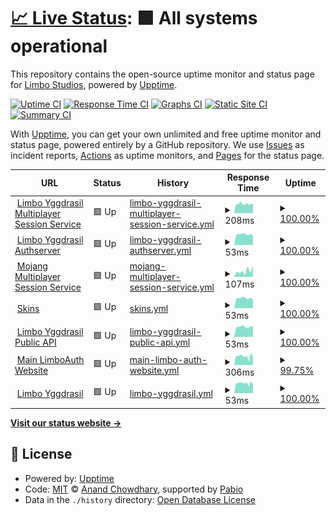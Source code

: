 # [📈 Live Status](https://status.lsmp.tech): <!--live status--> **🟩 All systems operational**

This repository contains the open-source uptime monitor and status page for [Limbo Studios](https://status.lsmp.tech), powered by [Upptime](https://github.com/upptime/upptime).

[![Uptime CI](https://github.com/Limbo-Studios/limbo-status-page/workflows/Uptime%20CI/badge.svg)](https://github.com/Limbo-Studios/limbo-status-page/actions?query=workflow%3A%22Uptime+CI%22)
[![Response Time CI](https://github.com/Limbo-Studios/limbo-status-page/workflows/Response%20Time%20CI/badge.svg)](https://github.com/Limbo-Studios/limbo-status-page/actions?query=workflow%3A%22Response+Time+CI%22)
[![Graphs CI](https://github.com/Limbo-Studios/limbo-status-page/workflows/Graphs%20CI/badge.svg)](https://github.com/Limbo-Studios/limbo-status-page/actions?query=workflow%3A%22Graphs+CI%22)
[![Static Site CI](https://github.com/Limbo-Studios/limbo-status-page/workflows/Static%20Site%20CI/badge.svg)](https://github.com/Limbo-Studios/limbo-status-page/actions?query=workflow%3A%22Static+Site+CI%22)
[![Summary CI](https://github.com/Limbo-Studios/limbo-status-page/workflows/Summary%20CI/badge.svg)](https://github.com/Limbo-Studios/limbo-status-page/actions?query=workflow%3A%22Summary+CI%22)

With [Upptime](https://upptime.js.org), you can get your own unlimited and free uptime monitor and status page, powered entirely by a GitHub repository. We use [Issues](https://github.com/Limbo-Studios/limbo-status-page/issues) as incident reports, [Actions](https://github.com/Limbo-Studios/limbo-status-page/actions) as uptime monitors, and [Pages](https://status.lsmp.tech) for the status page.

<!--start: status pages-->
<!-- This summary is generated by Upptime (https://github.com/upptime/upptime) -->
<!-- Do not edit this manually, your changes will be overwritten -->
<!-- prettier-ignore -->
| URL | Status | History | Response Time | Uptime |
| --- | ------ | ------- | ------------- | ------ |
| <img alt="" src="https://icons.duckduckgo.com/ip3/minecraft.everland.lsmp.tech.ico" height="13"> [Limbo Yggdrasil Multiplayer Session Service](https://minecraft.everland.lsmp.tech) | 🟩 Up | [limbo-yggdrasil-multiplayer-session-service.yml](https://github.com/Limbo-Studios/everland-status-page/commits/HEAD/history/limbo-yggdrasil-multiplayer-session-service.yml) | <details><summary><img alt="Response time graph" src="./graphs/limbo-yggdrasil-multiplayer-session-service/response-time-week.png" height="20"> 208ms</summary><br><a href="https://status.lsmp.tech/history/limbo-yggdrasil-multiplayer-session-service"><img alt="Response time 214" src="https://img.shields.io/endpoint?url=https%3A%2F%2Fraw.githubusercontent.com%2FLimbo-Studios%2Feverland-status-page%2FHEAD%2Fapi%2Flimbo-yggdrasil-multiplayer-session-service%2Fresponse-time.json"></a><br><a href="https://status.lsmp.tech/history/limbo-yggdrasil-multiplayer-session-service"><img alt="24-hour response time 190" src="https://img.shields.io/endpoint?url=https%3A%2F%2Fraw.githubusercontent.com%2FLimbo-Studios%2Feverland-status-page%2FHEAD%2Fapi%2Flimbo-yggdrasil-multiplayer-session-service%2Fresponse-time-day.json"></a><br><a href="https://status.lsmp.tech/history/limbo-yggdrasil-multiplayer-session-service"><img alt="7-day response time 208" src="https://img.shields.io/endpoint?url=https%3A%2F%2Fraw.githubusercontent.com%2FLimbo-Studios%2Feverland-status-page%2FHEAD%2Fapi%2Flimbo-yggdrasil-multiplayer-session-service%2Fresponse-time-week.json"></a><br><a href="https://status.lsmp.tech/history/limbo-yggdrasil-multiplayer-session-service"><img alt="30-day response time 219" src="https://img.shields.io/endpoint?url=https%3A%2F%2Fraw.githubusercontent.com%2FLimbo-Studios%2Feverland-status-page%2FHEAD%2Fapi%2Flimbo-yggdrasil-multiplayer-session-service%2Fresponse-time-month.json"></a><br><a href="https://status.lsmp.tech/history/limbo-yggdrasil-multiplayer-session-service"><img alt="1-year response time 214" src="https://img.shields.io/endpoint?url=https%3A%2F%2Fraw.githubusercontent.com%2FLimbo-Studios%2Feverland-status-page%2FHEAD%2Fapi%2Flimbo-yggdrasil-multiplayer-session-service%2Fresponse-time-year.json"></a></details> | <details><summary><a href="https://status.lsmp.tech/history/limbo-yggdrasil-multiplayer-session-service">100.00%</a></summary><a href="https://status.lsmp.tech/history/limbo-yggdrasil-multiplayer-session-service"><img alt="All-time uptime 99.87%" src="https://img.shields.io/endpoint?url=https%3A%2F%2Fraw.githubusercontent.com%2FLimbo-Studios%2Feverland-status-page%2FHEAD%2Fapi%2Flimbo-yggdrasil-multiplayer-session-service%2Fuptime.json"></a><br><a href="https://status.lsmp.tech/history/limbo-yggdrasil-multiplayer-session-service"><img alt="24-hour uptime 100.00%" src="https://img.shields.io/endpoint?url=https%3A%2F%2Fraw.githubusercontent.com%2FLimbo-Studios%2Feverland-status-page%2FHEAD%2Fapi%2Flimbo-yggdrasil-multiplayer-session-service%2Fuptime-day.json"></a><br><a href="https://status.lsmp.tech/history/limbo-yggdrasil-multiplayer-session-service"><img alt="7-day uptime 100.00%" src="https://img.shields.io/endpoint?url=https%3A%2F%2Fraw.githubusercontent.com%2FLimbo-Studios%2Feverland-status-page%2FHEAD%2Fapi%2Flimbo-yggdrasil-multiplayer-session-service%2Fuptime-week.json"></a><br><a href="https://status.lsmp.tech/history/limbo-yggdrasil-multiplayer-session-service"><img alt="30-day uptime 100.00%" src="https://img.shields.io/endpoint?url=https%3A%2F%2Fraw.githubusercontent.com%2FLimbo-Studios%2Feverland-status-page%2FHEAD%2Fapi%2Flimbo-yggdrasil-multiplayer-session-service%2Fuptime-month.json"></a><br><a href="https://status.lsmp.tech/history/limbo-yggdrasil-multiplayer-session-service"><img alt="1-year uptime 99.87%" src="https://img.shields.io/endpoint?url=https%3A%2F%2Fraw.githubusercontent.com%2FLimbo-Studios%2Feverland-status-page%2FHEAD%2Fapi%2Flimbo-yggdrasil-multiplayer-session-service%2Fuptime-year.json"></a></details>
| <img alt="" src="https://icons.duckduckgo.com/ip3/minecraft.everland.lsmp.tech.ico" height="13"> [Limbo Yggdrasil Authserver](https://minecraft.everland.lsmp.tech) | 🟩 Up | [limbo-yggdrasil-authserver.yml](https://github.com/Limbo-Studios/everland-status-page/commits/HEAD/history/limbo-yggdrasil-authserver.yml) | <details><summary><img alt="Response time graph" src="./graphs/limbo-yggdrasil-authserver/response-time-week.png" height="20"> 53ms</summary><br><a href="https://status.lsmp.tech/history/limbo-yggdrasil-authserver"><img alt="Response time 53" src="https://img.shields.io/endpoint?url=https%3A%2F%2Fraw.githubusercontent.com%2FLimbo-Studios%2Feverland-status-page%2FHEAD%2Fapi%2Flimbo-yggdrasil-authserver%2Fresponse-time.json"></a><br><a href="https://status.lsmp.tech/history/limbo-yggdrasil-authserver"><img alt="24-hour response time 51" src="https://img.shields.io/endpoint?url=https%3A%2F%2Fraw.githubusercontent.com%2FLimbo-Studios%2Feverland-status-page%2FHEAD%2Fapi%2Flimbo-yggdrasil-authserver%2Fresponse-time-day.json"></a><br><a href="https://status.lsmp.tech/history/limbo-yggdrasil-authserver"><img alt="7-day response time 53" src="https://img.shields.io/endpoint?url=https%3A%2F%2Fraw.githubusercontent.com%2FLimbo-Studios%2Feverland-status-page%2FHEAD%2Fapi%2Flimbo-yggdrasil-authserver%2Fresponse-time-week.json"></a><br><a href="https://status.lsmp.tech/history/limbo-yggdrasil-authserver"><img alt="30-day response time 54" src="https://img.shields.io/endpoint?url=https%3A%2F%2Fraw.githubusercontent.com%2FLimbo-Studios%2Feverland-status-page%2FHEAD%2Fapi%2Flimbo-yggdrasil-authserver%2Fresponse-time-month.json"></a><br><a href="https://status.lsmp.tech/history/limbo-yggdrasil-authserver"><img alt="1-year response time 53" src="https://img.shields.io/endpoint?url=https%3A%2F%2Fraw.githubusercontent.com%2FLimbo-Studios%2Feverland-status-page%2FHEAD%2Fapi%2Flimbo-yggdrasil-authserver%2Fresponse-time-year.json"></a></details> | <details><summary><a href="https://status.lsmp.tech/history/limbo-yggdrasil-authserver">100.00%</a></summary><a href="https://status.lsmp.tech/history/limbo-yggdrasil-authserver"><img alt="All-time uptime 99.87%" src="https://img.shields.io/endpoint?url=https%3A%2F%2Fraw.githubusercontent.com%2FLimbo-Studios%2Feverland-status-page%2FHEAD%2Fapi%2Flimbo-yggdrasil-authserver%2Fuptime.json"></a><br><a href="https://status.lsmp.tech/history/limbo-yggdrasil-authserver"><img alt="24-hour uptime 100.00%" src="https://img.shields.io/endpoint?url=https%3A%2F%2Fraw.githubusercontent.com%2FLimbo-Studios%2Feverland-status-page%2FHEAD%2Fapi%2Flimbo-yggdrasil-authserver%2Fuptime-day.json"></a><br><a href="https://status.lsmp.tech/history/limbo-yggdrasil-authserver"><img alt="7-day uptime 100.00%" src="https://img.shields.io/endpoint?url=https%3A%2F%2Fraw.githubusercontent.com%2FLimbo-Studios%2Feverland-status-page%2FHEAD%2Fapi%2Flimbo-yggdrasil-authserver%2Fuptime-week.json"></a><br><a href="https://status.lsmp.tech/history/limbo-yggdrasil-authserver"><img alt="30-day uptime 100.00%" src="https://img.shields.io/endpoint?url=https%3A%2F%2Fraw.githubusercontent.com%2FLimbo-Studios%2Feverland-status-page%2FHEAD%2Fapi%2Flimbo-yggdrasil-authserver%2Fuptime-month.json"></a><br><a href="https://status.lsmp.tech/history/limbo-yggdrasil-authserver"><img alt="1-year uptime 99.87%" src="https://img.shields.io/endpoint?url=https%3A%2F%2Fraw.githubusercontent.com%2FLimbo-Studios%2Feverland-status-page%2FHEAD%2Fapi%2Flimbo-yggdrasil-authserver%2Fuptime-year.json"></a></details>
| <img alt="" src="https://icons.duckduckgo.com/ip3/session.minecraft.net.ico" height="13"> [Mojang Multiplayer Session Service](http://session.minecraft.net) | 🟩 Up | [mojang-multiplayer-session-service.yml](https://github.com/Limbo-Studios/everland-status-page/commits/HEAD/history/mojang-multiplayer-session-service.yml) | <details><summary><img alt="Response time graph" src="./graphs/mojang-multiplayer-session-service/response-time-week.png" height="20"> 107ms</summary><br><a href="https://status.lsmp.tech/history/mojang-multiplayer-session-service"><img alt="Response time 131" src="https://img.shields.io/endpoint?url=https%3A%2F%2Fraw.githubusercontent.com%2FLimbo-Studios%2Feverland-status-page%2FHEAD%2Fapi%2Fmojang-multiplayer-session-service%2Fresponse-time.json"></a><br><a href="https://status.lsmp.tech/history/mojang-multiplayer-session-service"><img alt="24-hour response time 106" src="https://img.shields.io/endpoint?url=https%3A%2F%2Fraw.githubusercontent.com%2FLimbo-Studios%2Feverland-status-page%2FHEAD%2Fapi%2Fmojang-multiplayer-session-service%2Fresponse-time-day.json"></a><br><a href="https://status.lsmp.tech/history/mojang-multiplayer-session-service"><img alt="7-day response time 107" src="https://img.shields.io/endpoint?url=https%3A%2F%2Fraw.githubusercontent.com%2FLimbo-Studios%2Feverland-status-page%2FHEAD%2Fapi%2Fmojang-multiplayer-session-service%2Fresponse-time-week.json"></a><br><a href="https://status.lsmp.tech/history/mojang-multiplayer-session-service"><img alt="30-day response time 125" src="https://img.shields.io/endpoint?url=https%3A%2F%2Fraw.githubusercontent.com%2FLimbo-Studios%2Feverland-status-page%2FHEAD%2Fapi%2Fmojang-multiplayer-session-service%2Fresponse-time-month.json"></a><br><a href="https://status.lsmp.tech/history/mojang-multiplayer-session-service"><img alt="1-year response time 131" src="https://img.shields.io/endpoint?url=https%3A%2F%2Fraw.githubusercontent.com%2FLimbo-Studios%2Feverland-status-page%2FHEAD%2Fapi%2Fmojang-multiplayer-session-service%2Fresponse-time-year.json"></a></details> | <details><summary><a href="https://status.lsmp.tech/history/mojang-multiplayer-session-service">100.00%</a></summary><a href="https://status.lsmp.tech/history/mojang-multiplayer-session-service"><img alt="All-time uptime 100.00%" src="https://img.shields.io/endpoint?url=https%3A%2F%2Fraw.githubusercontent.com%2FLimbo-Studios%2Feverland-status-page%2FHEAD%2Fapi%2Fmojang-multiplayer-session-service%2Fuptime.json"></a><br><a href="https://status.lsmp.tech/history/mojang-multiplayer-session-service"><img alt="24-hour uptime 100.00%" src="https://img.shields.io/endpoint?url=https%3A%2F%2Fraw.githubusercontent.com%2FLimbo-Studios%2Feverland-status-page%2FHEAD%2Fapi%2Fmojang-multiplayer-session-service%2Fuptime-day.json"></a><br><a href="https://status.lsmp.tech/history/mojang-multiplayer-session-service"><img alt="7-day uptime 100.00%" src="https://img.shields.io/endpoint?url=https%3A%2F%2Fraw.githubusercontent.com%2FLimbo-Studios%2Feverland-status-page%2FHEAD%2Fapi%2Fmojang-multiplayer-session-service%2Fuptime-week.json"></a><br><a href="https://status.lsmp.tech/history/mojang-multiplayer-session-service"><img alt="30-day uptime 100.00%" src="https://img.shields.io/endpoint?url=https%3A%2F%2Fraw.githubusercontent.com%2FLimbo-Studios%2Feverland-status-page%2FHEAD%2Fapi%2Fmojang-multiplayer-session-service%2Fuptime-month.json"></a><br><a href="https://status.lsmp.tech/history/mojang-multiplayer-session-service"><img alt="1-year uptime 100.00%" src="https://img.shields.io/endpoint?url=https%3A%2F%2Fraw.githubusercontent.com%2FLimbo-Studios%2Feverland-status-page%2FHEAD%2Fapi%2Fmojang-multiplayer-session-service%2Fuptime-year.json"></a></details>
| <img alt="" src="https://icons.duckduckgo.com/ip3/minecraft.everland.lsmp.tech.ico" height="13"> [Skins](https://minecraft.everland.lsmp.tech) | 🟩 Up | [skins.yml](https://github.com/Limbo-Studios/everland-status-page/commits/HEAD/history/skins.yml) | <details><summary><img alt="Response time graph" src="./graphs/skins/response-time-week.png" height="20"> 53ms</summary><br><a href="https://status.lsmp.tech/history/skins"><img alt="Response time 52" src="https://img.shields.io/endpoint?url=https%3A%2F%2Fraw.githubusercontent.com%2FLimbo-Studios%2Feverland-status-page%2FHEAD%2Fapi%2Fskins%2Fresponse-time.json"></a><br><a href="https://status.lsmp.tech/history/skins"><img alt="24-hour response time 51" src="https://img.shields.io/endpoint?url=https%3A%2F%2Fraw.githubusercontent.com%2FLimbo-Studios%2Feverland-status-page%2FHEAD%2Fapi%2Fskins%2Fresponse-time-day.json"></a><br><a href="https://status.lsmp.tech/history/skins"><img alt="7-day response time 53" src="https://img.shields.io/endpoint?url=https%3A%2F%2Fraw.githubusercontent.com%2FLimbo-Studios%2Feverland-status-page%2FHEAD%2Fapi%2Fskins%2Fresponse-time-week.json"></a><br><a href="https://status.lsmp.tech/history/skins"><img alt="30-day response time 53" src="https://img.shields.io/endpoint?url=https%3A%2F%2Fraw.githubusercontent.com%2FLimbo-Studios%2Feverland-status-page%2FHEAD%2Fapi%2Fskins%2Fresponse-time-month.json"></a><br><a href="https://status.lsmp.tech/history/skins"><img alt="1-year response time 52" src="https://img.shields.io/endpoint?url=https%3A%2F%2Fraw.githubusercontent.com%2FLimbo-Studios%2Feverland-status-page%2FHEAD%2Fapi%2Fskins%2Fresponse-time-year.json"></a></details> | <details><summary><a href="https://status.lsmp.tech/history/skins">100.00%</a></summary><a href="https://status.lsmp.tech/history/skins"><img alt="All-time uptime 99.87%" src="https://img.shields.io/endpoint?url=https%3A%2F%2Fraw.githubusercontent.com%2FLimbo-Studios%2Feverland-status-page%2FHEAD%2Fapi%2Fskins%2Fuptime.json"></a><br><a href="https://status.lsmp.tech/history/skins"><img alt="24-hour uptime 100.00%" src="https://img.shields.io/endpoint?url=https%3A%2F%2Fraw.githubusercontent.com%2FLimbo-Studios%2Feverland-status-page%2FHEAD%2Fapi%2Fskins%2Fuptime-day.json"></a><br><a href="https://status.lsmp.tech/history/skins"><img alt="7-day uptime 100.00%" src="https://img.shields.io/endpoint?url=https%3A%2F%2Fraw.githubusercontent.com%2FLimbo-Studios%2Feverland-status-page%2FHEAD%2Fapi%2Fskins%2Fuptime-week.json"></a><br><a href="https://status.lsmp.tech/history/skins"><img alt="30-day uptime 100.00%" src="https://img.shields.io/endpoint?url=https%3A%2F%2Fraw.githubusercontent.com%2FLimbo-Studios%2Feverland-status-page%2FHEAD%2Fapi%2Fskins%2Fuptime-month.json"></a><br><a href="https://status.lsmp.tech/history/skins"><img alt="1-year uptime 99.87%" src="https://img.shields.io/endpoint?url=https%3A%2F%2Fraw.githubusercontent.com%2FLimbo-Studios%2Feverland-status-page%2FHEAD%2Fapi%2Fskins%2Fuptime-year.json"></a></details>
| <img alt="" src="https://icons.duckduckgo.com/ip3/minecraft.everland.lsmp.tech.ico" height="13"> [Limbo Yggdrasil Public API](https://minecraft.everland.lsmp.tech/authlib-injector) | 🟩 Up | [limbo-yggdrasil-public-api.yml](https://github.com/Limbo-Studios/everland-status-page/commits/HEAD/history/limbo-yggdrasil-public-api.yml) | <details><summary><img alt="Response time graph" src="./graphs/limbo-yggdrasil-public-api/response-time-week.png" height="20"> 53ms</summary><br><a href="https://status.lsmp.tech/history/limbo-yggdrasil-public-api"><img alt="Response time 52" src="https://img.shields.io/endpoint?url=https%3A%2F%2Fraw.githubusercontent.com%2FLimbo-Studios%2Feverland-status-page%2FHEAD%2Fapi%2Flimbo-yggdrasil-public-api%2Fresponse-time.json"></a><br><a href="https://status.lsmp.tech/history/limbo-yggdrasil-public-api"><img alt="24-hour response time 51" src="https://img.shields.io/endpoint?url=https%3A%2F%2Fraw.githubusercontent.com%2FLimbo-Studios%2Feverland-status-page%2FHEAD%2Fapi%2Flimbo-yggdrasil-public-api%2Fresponse-time-day.json"></a><br><a href="https://status.lsmp.tech/history/limbo-yggdrasil-public-api"><img alt="7-day response time 53" src="https://img.shields.io/endpoint?url=https%3A%2F%2Fraw.githubusercontent.com%2FLimbo-Studios%2Feverland-status-page%2FHEAD%2Fapi%2Flimbo-yggdrasil-public-api%2Fresponse-time-week.json"></a><br><a href="https://status.lsmp.tech/history/limbo-yggdrasil-public-api"><img alt="30-day response time 53" src="https://img.shields.io/endpoint?url=https%3A%2F%2Fraw.githubusercontent.com%2FLimbo-Studios%2Feverland-status-page%2FHEAD%2Fapi%2Flimbo-yggdrasil-public-api%2Fresponse-time-month.json"></a><br><a href="https://status.lsmp.tech/history/limbo-yggdrasil-public-api"><img alt="1-year response time 52" src="https://img.shields.io/endpoint?url=https%3A%2F%2Fraw.githubusercontent.com%2FLimbo-Studios%2Feverland-status-page%2FHEAD%2Fapi%2Flimbo-yggdrasil-public-api%2Fresponse-time-year.json"></a></details> | <details><summary><a href="https://status.lsmp.tech/history/limbo-yggdrasil-public-api">100.00%</a></summary><a href="https://status.lsmp.tech/history/limbo-yggdrasil-public-api"><img alt="All-time uptime 99.87%" src="https://img.shields.io/endpoint?url=https%3A%2F%2Fraw.githubusercontent.com%2FLimbo-Studios%2Feverland-status-page%2FHEAD%2Fapi%2Flimbo-yggdrasil-public-api%2Fuptime.json"></a><br><a href="https://status.lsmp.tech/history/limbo-yggdrasil-public-api"><img alt="24-hour uptime 100.00%" src="https://img.shields.io/endpoint?url=https%3A%2F%2Fraw.githubusercontent.com%2FLimbo-Studios%2Feverland-status-page%2FHEAD%2Fapi%2Flimbo-yggdrasil-public-api%2Fuptime-day.json"></a><br><a href="https://status.lsmp.tech/history/limbo-yggdrasil-public-api"><img alt="7-day uptime 100.00%" src="https://img.shields.io/endpoint?url=https%3A%2F%2Fraw.githubusercontent.com%2FLimbo-Studios%2Feverland-status-page%2FHEAD%2Fapi%2Flimbo-yggdrasil-public-api%2Fuptime-week.json"></a><br><a href="https://status.lsmp.tech/history/limbo-yggdrasil-public-api"><img alt="30-day uptime 100.00%" src="https://img.shields.io/endpoint?url=https%3A%2F%2Fraw.githubusercontent.com%2FLimbo-Studios%2Feverland-status-page%2FHEAD%2Fapi%2Flimbo-yggdrasil-public-api%2Fuptime-month.json"></a><br><a href="https://status.lsmp.tech/history/limbo-yggdrasil-public-api"><img alt="1-year uptime 99.87%" src="https://img.shields.io/endpoint?url=https%3A%2F%2Fraw.githubusercontent.com%2FLimbo-Studios%2Feverland-status-page%2FHEAD%2Fapi%2Flimbo-yggdrasil-public-api%2Fuptime-year.json"></a></details>
| <img alt="" src="https://icons.duckduckgo.com/ip3/auth.everland.lsmp.tech.ico" height="13"> [Main LimboAuth Website](https://auth.everland.lsmp.tech/) | 🟩 Up | [main-limbo-auth-website.yml](https://github.com/Limbo-Studios/everland-status-page/commits/HEAD/history/main-limbo-auth-website.yml) | <details><summary><img alt="Response time graph" src="./graphs/main-limbo-auth-website/response-time-week.png" height="20"> 306ms</summary><br><a href="https://status.lsmp.tech/history/main-limbo-auth-website"><img alt="Response time 331" src="https://img.shields.io/endpoint?url=https%3A%2F%2Fraw.githubusercontent.com%2FLimbo-Studios%2Feverland-status-page%2FHEAD%2Fapi%2Fmain-limbo-auth-website%2Fresponse-time.json"></a><br><a href="https://status.lsmp.tech/history/main-limbo-auth-website"><img alt="24-hour response time 290" src="https://img.shields.io/endpoint?url=https%3A%2F%2Fraw.githubusercontent.com%2FLimbo-Studios%2Feverland-status-page%2FHEAD%2Fapi%2Fmain-limbo-auth-website%2Fresponse-time-day.json"></a><br><a href="https://status.lsmp.tech/history/main-limbo-auth-website"><img alt="7-day response time 306" src="https://img.shields.io/endpoint?url=https%3A%2F%2Fraw.githubusercontent.com%2FLimbo-Studios%2Feverland-status-page%2FHEAD%2Fapi%2Fmain-limbo-auth-website%2Fresponse-time-week.json"></a><br><a href="https://status.lsmp.tech/history/main-limbo-auth-website"><img alt="30-day response time 311" src="https://img.shields.io/endpoint?url=https%3A%2F%2Fraw.githubusercontent.com%2FLimbo-Studios%2Feverland-status-page%2FHEAD%2Fapi%2Fmain-limbo-auth-website%2Fresponse-time-month.json"></a><br><a href="https://status.lsmp.tech/history/main-limbo-auth-website"><img alt="1-year response time 331" src="https://img.shields.io/endpoint?url=https%3A%2F%2Fraw.githubusercontent.com%2FLimbo-Studios%2Feverland-status-page%2FHEAD%2Fapi%2Fmain-limbo-auth-website%2Fresponse-time-year.json"></a></details> | <details><summary><a href="https://status.lsmp.tech/history/main-limbo-auth-website">99.75%</a></summary><a href="https://status.lsmp.tech/history/main-limbo-auth-website"><img alt="All-time uptime 99.80%" src="https://img.shields.io/endpoint?url=https%3A%2F%2Fraw.githubusercontent.com%2FLimbo-Studios%2Feverland-status-page%2FHEAD%2Fapi%2Fmain-limbo-auth-website%2Fuptime.json"></a><br><a href="https://status.lsmp.tech/history/main-limbo-auth-website"><img alt="24-hour uptime 100.00%" src="https://img.shields.io/endpoint?url=https%3A%2F%2Fraw.githubusercontent.com%2FLimbo-Studios%2Feverland-status-page%2FHEAD%2Fapi%2Fmain-limbo-auth-website%2Fuptime-day.json"></a><br><a href="https://status.lsmp.tech/history/main-limbo-auth-website"><img alt="7-day uptime 99.75%" src="https://img.shields.io/endpoint?url=https%3A%2F%2Fraw.githubusercontent.com%2FLimbo-Studios%2Feverland-status-page%2FHEAD%2Fapi%2Fmain-limbo-auth-website%2Fuptime-week.json"></a><br><a href="https://status.lsmp.tech/history/main-limbo-auth-website"><img alt="30-day uptime 99.88%" src="https://img.shields.io/endpoint?url=https%3A%2F%2Fraw.githubusercontent.com%2FLimbo-Studios%2Feverland-status-page%2FHEAD%2Fapi%2Fmain-limbo-auth-website%2Fuptime-month.json"></a><br><a href="https://status.lsmp.tech/history/main-limbo-auth-website"><img alt="1-year uptime 99.80%" src="https://img.shields.io/endpoint?url=https%3A%2F%2Fraw.githubusercontent.com%2FLimbo-Studios%2Feverland-status-page%2FHEAD%2Fapi%2Fmain-limbo-auth-website%2Fuptime-year.json"></a></details>
| <img alt="" src="https://icons.duckduckgo.com/ip3/minecraft.everland.lsmp.tech.ico" height="13"> [Limbo Yggdrasil](https://minecraft.everland.lsmp.tech) | 🟩 Up | [limbo-yggdrasil.yml](https://github.com/Limbo-Studios/everland-status-page/commits/HEAD/history/limbo-yggdrasil.yml) | <details><summary><img alt="Response time graph" src="./graphs/limbo-yggdrasil/response-time-week.png" height="20"> 53ms</summary><br><a href="https://status.lsmp.tech/history/limbo-yggdrasil"><img alt="Response time 52" src="https://img.shields.io/endpoint?url=https%3A%2F%2Fraw.githubusercontent.com%2FLimbo-Studios%2Feverland-status-page%2FHEAD%2Fapi%2Flimbo-yggdrasil%2Fresponse-time.json"></a><br><a href="https://status.lsmp.tech/history/limbo-yggdrasil"><img alt="24-hour response time 51" src="https://img.shields.io/endpoint?url=https%3A%2F%2Fraw.githubusercontent.com%2FLimbo-Studios%2Feverland-status-page%2FHEAD%2Fapi%2Flimbo-yggdrasil%2Fresponse-time-day.json"></a><br><a href="https://status.lsmp.tech/history/limbo-yggdrasil"><img alt="7-day response time 53" src="https://img.shields.io/endpoint?url=https%3A%2F%2Fraw.githubusercontent.com%2FLimbo-Studios%2Feverland-status-page%2FHEAD%2Fapi%2Flimbo-yggdrasil%2Fresponse-time-week.json"></a><br><a href="https://status.lsmp.tech/history/limbo-yggdrasil"><img alt="30-day response time 53" src="https://img.shields.io/endpoint?url=https%3A%2F%2Fraw.githubusercontent.com%2FLimbo-Studios%2Feverland-status-page%2FHEAD%2Fapi%2Flimbo-yggdrasil%2Fresponse-time-month.json"></a><br><a href="https://status.lsmp.tech/history/limbo-yggdrasil"><img alt="1-year response time 52" src="https://img.shields.io/endpoint?url=https%3A%2F%2Fraw.githubusercontent.com%2FLimbo-Studios%2Feverland-status-page%2FHEAD%2Fapi%2Flimbo-yggdrasil%2Fresponse-time-year.json"></a></details> | <details><summary><a href="https://status.lsmp.tech/history/limbo-yggdrasil">100.00%</a></summary><a href="https://status.lsmp.tech/history/limbo-yggdrasil"><img alt="All-time uptime 99.84%" src="https://img.shields.io/endpoint?url=https%3A%2F%2Fraw.githubusercontent.com%2FLimbo-Studios%2Feverland-status-page%2FHEAD%2Fapi%2Flimbo-yggdrasil%2Fuptime.json"></a><br><a href="https://status.lsmp.tech/history/limbo-yggdrasil"><img alt="24-hour uptime 100.00%" src="https://img.shields.io/endpoint?url=https%3A%2F%2Fraw.githubusercontent.com%2FLimbo-Studios%2Feverland-status-page%2FHEAD%2Fapi%2Flimbo-yggdrasil%2Fuptime-day.json"></a><br><a href="https://status.lsmp.tech/history/limbo-yggdrasil"><img alt="7-day uptime 100.00%" src="https://img.shields.io/endpoint?url=https%3A%2F%2Fraw.githubusercontent.com%2FLimbo-Studios%2Feverland-status-page%2FHEAD%2Fapi%2Flimbo-yggdrasil%2Fuptime-week.json"></a><br><a href="https://status.lsmp.tech/history/limbo-yggdrasil"><img alt="30-day uptime 100.00%" src="https://img.shields.io/endpoint?url=https%3A%2F%2Fraw.githubusercontent.com%2FLimbo-Studios%2Feverland-status-page%2FHEAD%2Fapi%2Flimbo-yggdrasil%2Fuptime-month.json"></a><br><a href="https://status.lsmp.tech/history/limbo-yggdrasil"><img alt="1-year uptime 99.84%" src="https://img.shields.io/endpoint?url=https%3A%2F%2Fraw.githubusercontent.com%2FLimbo-Studios%2Feverland-status-page%2FHEAD%2Fapi%2Flimbo-yggdrasil%2Fuptime-year.json"></a></details>

<!--end: status pages-->

[**Visit our status website →**](https://status.lsmp.tech)

## 📄 License

- Powered by: [Upptime](https://github.com/upptime/upptime)
- Code: [MIT](./LICENSE) © [Anand Chowdhary](https://anandchowdhary.com), supported by [Pabio](https://pabio.com)
- Data in the `./history` directory: [Open Database License](https://opendatacommons.org/licenses/odbl/1-0/)
